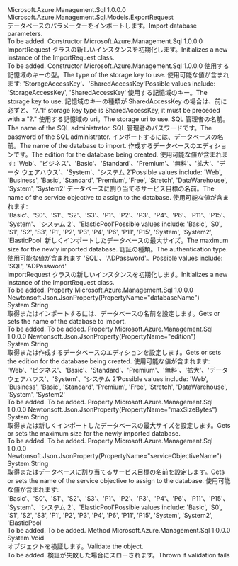 <Type Name="ImportRequest" FullName="Microsoft.Azure.Management.Sql.Models.ImportRequest">
  <TypeSignature Language="C#" Value="public class ImportRequest : Microsoft.Azure.Management.Sql.Models.ExportRequest" />
  <TypeSignature Language="ILAsm" Value=".class public auto ansi beforefieldinit ImportRequest extends Microsoft.Azure.Management.Sql.Models.ExportRequest" />
  <TypeSignature Language="DocId" Value="T:Microsoft.Azure.Management.Sql.Models.ImportRequest" />
  <TypeSignature Language="VB.NET" Value="Public Class ImportRequest&#xA;Inherits ExportRequest" />
  <TypeSignature Language="F#" Value="type ImportRequest = class&#xA;    inherit ExportRequest" />
  <AssemblyInfo>
    <AssemblyName>Microsoft.Azure.Management.Sql</AssemblyName>
    <AssemblyVersion>1.0.0.0</AssemblyVersion>
  </AssemblyInfo>
  <Base>
    <BaseTypeName>Microsoft.Azure.Management.Sql.Models.ExportRequest</BaseTypeName>
  </Base>
  <Interfaces />
  <Docs>
    <summary>
            <span data-ttu-id="d7339-101">データベースのパラメーターをインポートします。</span><span class="sxs-lookup"><span data-stu-id="d7339-101">Import database parameters.</span></span>
            </summary>
    <remarks>To be added.</remarks>
  </Docs>
  <Members>
    <Member MemberName=".ctor">
      <MemberSignature Language="C#" Value="public ImportRequest ();" />
      <MemberSignature Language="ILAsm" Value=".method public hidebysig specialname rtspecialname instance void .ctor() cil managed" />
      <MemberSignature Language="DocId" Value="M:Microsoft.Azure.Management.Sql.Models.ImportRequest.#ctor" />
      <MemberSignature Language="VB.NET" Value="Public Sub New ()" />
      <MemberType>Constructor</MemberType>
      <AssemblyInfo>
        <AssemblyName>Microsoft.Azure.Management.Sql</AssemblyName>
        <AssemblyVersion>1.0.0.0</AssemblyVersion>
      </AssemblyInfo>
      <Parameters />
      <Docs>
        <summary>
            <span data-ttu-id="d7339-102">ImportRequest クラスの新しいインスタンスを初期化します。</span><span class="sxs-lookup"><span data-stu-id="d7339-102">Initializes a new instance of the ImportRequest class.</span></span>
            </summary>
        <remarks>To be added.</remarks>
      </Docs>
    </Member>
    <Member MemberName=".ctor">
      <MemberSignature Language="C#" Value="public ImportRequest (Microsoft.Azure.Management.Sql.Models.StorageKeyType storageKeyType, string storageKey, string storageUri, string administratorLogin, string administratorLoginPassword, string databaseName, string edition, string serviceObjectiveName, string maxSizeBytes, Nullable&lt;Microsoft.Azure.Management.Sql.Models.AuthenticationType&gt; authenticationType = null);" />
      <MemberSignature Language="ILAsm" Value=".method public hidebysig specialname rtspecialname instance void .ctor(valuetype Microsoft.Azure.Management.Sql.Models.StorageKeyType storageKeyType, string storageKey, string storageUri, string administratorLogin, string administratorLoginPassword, string databaseName, string edition, string serviceObjectiveName, string maxSizeBytes, valuetype System.Nullable`1&lt;valuetype Microsoft.Azure.Management.Sql.Models.AuthenticationType&gt; authenticationType) cil managed" />
      <MemberSignature Language="DocId" Value="M:Microsoft.Azure.Management.Sql.Models.ImportRequest.#ctor(Microsoft.Azure.Management.Sql.Models.StorageKeyType,System.String,System.String,System.String,System.String,System.String,System.String,System.String,System.String,System.Nullable{Microsoft.Azure.Management.Sql.Models.AuthenticationType})" />
      <MemberSignature Language="F#" Value="new Microsoft.Azure.Management.Sql.Models.ImportRequest : Microsoft.Azure.Management.Sql.Models.StorageKeyType * string * string * string * string * string * string * string * string * Nullable&lt;Microsoft.Azure.Management.Sql.Models.AuthenticationType&gt; -&gt; Microsoft.Azure.Management.Sql.Models.ImportRequest" Usage="new Microsoft.Azure.Management.Sql.Models.ImportRequest (storageKeyType, storageKey, storageUri, administratorLogin, administratorLoginPassword, databaseName, edition, serviceObjectiveName, maxSizeBytes, authenticationType)" />
      <MemberType>Constructor</MemberType>
      <AssemblyInfo>
        <AssemblyName>Microsoft.Azure.Management.Sql</AssemblyName>
        <AssemblyVersion>1.0.0.0</AssemblyVersion>
      </AssemblyInfo>
      <Parameters>
        <Parameter Name="storageKeyType" Type="Microsoft.Azure.Management.Sql.Models.StorageKeyType" />
        <Parameter Name="storageKey" Type="System.String" />
        <Parameter Name="storageUri" Type="System.String" />
        <Parameter Name="administratorLogin" Type="System.String" />
        <Parameter Name="administratorLoginPassword" Type="System.String" />
        <Parameter Name="databaseName" Type="System.String" />
        <Parameter Name="edition" Type="System.String" />
        <Parameter Name="serviceObjectiveName" Type="System.String" />
        <Parameter Name="maxSizeBytes" Type="System.String" />
        <Parameter Name="authenticationType" Type="System.Nullable&lt;Microsoft.Azure.Management.Sql.Models.AuthenticationType&gt;" />
      </Parameters>
      <Docs>
        <param name="storageKeyType"><span data-ttu-id="d7339-103">使用する記憶域のキーの型。</span><span class="sxs-lookup"><span data-stu-id="d7339-103">The type of the storage key to use.</span></span>
            <span data-ttu-id="d7339-104">使用可能な値が含まれます: 'StorageAccessKey'、'SharedAccessKey'</span><span class="sxs-lookup"><span data-stu-id="d7339-104">Possible values include: 'StorageAccessKey', 'SharedAccessKey'</span></span></param>
        <param name="storageKey"><span data-ttu-id="d7339-105">使用する記憶域のキー。</span><span class="sxs-lookup"><span data-stu-id="d7339-105">The storage key to use.</span></span>  <span data-ttu-id="d7339-106">記憶域のキーの種類が SharedAccessKey の場合は、前に必ずと、"?."</span><span class="sxs-lookup"><span data-stu-id="d7339-106">If storage key type is SharedAccessKey, it must be preceded with a "?."</span></span></param>
        <param name="storageUri"><span data-ttu-id="d7339-107">使用する記憶域の uri。</span><span class="sxs-lookup"><span data-stu-id="d7339-107">The storage uri to use.</span></span></param>
        <param name="administratorLogin"><span data-ttu-id="d7339-108">SQL 管理者の名前。</span><span class="sxs-lookup"><span data-stu-id="d7339-108">The name of the SQL administrator.</span></span></param>
        <param name="administratorLoginPassword"><span data-ttu-id="d7339-109">SQL 管理者のパスワードです。</span><span class="sxs-lookup"><span data-stu-id="d7339-109">The password of the SQL administrator.</span></span></param>
        <param name="databaseName"><span data-ttu-id="d7339-110">インポートするには、データベースの名前。</span><span class="sxs-lookup"><span data-stu-id="d7339-110">The name of the database to import.</span></span></param>
        <param name="edition"><span data-ttu-id="d7339-111">作成するデータベースのエディションです。</span><span class="sxs-lookup"><span data-stu-id="d7339-111">The edition for the database being created.</span></span>
            <span data-ttu-id="d7339-112">使用可能な値が含まれます: 'Web'、'ビジネス'、'Basic'、'Standard'、'Premium'、'無料'、'拡大'、'データ ウェアハウス'、'System'、'システム 2'</span><span class="sxs-lookup"><span data-stu-id="d7339-112">Possible values include: 'Web', 'Business', 'Basic', 'Standard', 'Premium', 'Free', 'Stretch', 'DataWarehouse', 'System', 'System2'</span></span></param>
        <param name="serviceObjectiveName"><span data-ttu-id="d7339-113">データベースに割り当てるサービス目標の名前。</span><span class="sxs-lookup"><span data-stu-id="d7339-113">The name of the service objective to assign to the database.</span></span> <span data-ttu-id="d7339-114">使用可能な値が含まれます: 'Basic'、'S0'、'S1'、'S2'、'S3'、'P1'、'P2'、'P3'、'P4'、'P6'、'P11'、'P15'、'System'、'システム 2'、'ElasticPool'</span><span class="sxs-lookup"><span data-stu-id="d7339-114">Possible values include: 'Basic', 'S0', 'S1', 'S2', 'S3', 'P1', 'P2', 'P3', 'P4', 'P6', 'P11', 'P15', 'System', 'System2', 'ElasticPool'</span></span></param>
        <param name="maxSizeBytes"><span data-ttu-id="d7339-115">新しくインポートしたデータベースの最大サイズ。</span><span class="sxs-lookup"><span data-stu-id="d7339-115">The maximum size for the newly imported database.</span></span></param>
        <param name="authenticationType"><span data-ttu-id="d7339-116">認証の種類。</span><span class="sxs-lookup"><span data-stu-id="d7339-116">The authentication type.</span></span> <span data-ttu-id="d7339-117">使用可能な値が含まれます 'SQL'、'ADPassword'。</span><span class="sxs-lookup"><span data-stu-id="d7339-117">Possible values include: 'SQL', 'ADPassword'</span></span></param>
        <summary>
            <span data-ttu-id="d7339-118">ImportRequest クラスの新しいインスタンスを初期化します。</span><span class="sxs-lookup"><span data-stu-id="d7339-118">Initializes a new instance of the ImportRequest class.</span></span>
            </summary>
        <remarks>To be added.</remarks>
      </Docs>
    </Member>
    <Member MemberName="DatabaseName">
      <MemberSignature Language="C#" Value="public string DatabaseName { get; set; }" />
      <MemberSignature Language="ILAsm" Value=".property instance string DatabaseName" />
      <MemberSignature Language="DocId" Value="P:Microsoft.Azure.Management.Sql.Models.ImportRequest.DatabaseName" />
      <MemberSignature Language="VB.NET" Value="Public Property DatabaseName As String" />
      <MemberSignature Language="F#" Value="member this.DatabaseName : string with get, set" Usage="Microsoft.Azure.Management.Sql.Models.ImportRequest.DatabaseName" />
      <MemberType>Property</MemberType>
      <AssemblyInfo>
        <AssemblyName>Microsoft.Azure.Management.Sql</AssemblyName>
        <AssemblyVersion>1.0.0.0</AssemblyVersion>
      </AssemblyInfo>
      <Attributes>
        <Attribute>
          <AttributeName>Newtonsoft.Json.JsonProperty(PropertyName="databaseName")</AttributeName>
        </Attribute>
      </Attributes>
      <ReturnValue>
        <ReturnType>System.String</ReturnType>
      </ReturnValue>
      <Docs>
        <summary>
            <span data-ttu-id="d7339-119">取得またはインポートするには、データベースの名前を設定します。</span><span class="sxs-lookup"><span data-stu-id="d7339-119">Gets or sets the name of the database to import.</span></span>
            </summary>
        <value>To be added.</value>
        <remarks>To be added.</remarks>
      </Docs>
    </Member>
    <Member MemberName="Edition">
      <MemberSignature Language="C#" Value="public string Edition { get; set; }" />
      <MemberSignature Language="ILAsm" Value=".property instance string Edition" />
      <MemberSignature Language="DocId" Value="P:Microsoft.Azure.Management.Sql.Models.ImportRequest.Edition" />
      <MemberSignature Language="VB.NET" Value="Public Property Edition As String" />
      <MemberSignature Language="F#" Value="member this.Edition : string with get, set" Usage="Microsoft.Azure.Management.Sql.Models.ImportRequest.Edition" />
      <MemberType>Property</MemberType>
      <AssemblyInfo>
        <AssemblyName>Microsoft.Azure.Management.Sql</AssemblyName>
        <AssemblyVersion>1.0.0.0</AssemblyVersion>
      </AssemblyInfo>
      <Attributes>
        <Attribute>
          <AttributeName>Newtonsoft.Json.JsonProperty(PropertyName="edition")</AttributeName>
        </Attribute>
      </Attributes>
      <ReturnValue>
        <ReturnType>System.String</ReturnType>
      </ReturnValue>
      <Docs>
        <summary>
            <span data-ttu-id="d7339-120">取得または作成するデータベースのエディションを設定します。</span><span class="sxs-lookup"><span data-stu-id="d7339-120">Gets or sets the edition for the database being created.</span></span> <span data-ttu-id="d7339-121">使用可能な値が含まれます: 'Web'、'ビジネス'、'Basic'、'Standard'、'Premium'、'無料'、'拡大'、'データ ウェアハウス'、'System'、'システム 2'</span><span class="sxs-lookup"><span data-stu-id="d7339-121">Possible values include: 'Web', 'Business', 'Basic', 'Standard', 'Premium', 'Free', 'Stretch', 'DataWarehouse', 'System', 'System2'</span></span>
            </summary>
        <value>To be added.</value>
        <remarks>To be added.</remarks>
      </Docs>
    </Member>
    <Member MemberName="MaxSizeBytes">
      <MemberSignature Language="C#" Value="public string MaxSizeBytes { get; set; }" />
      <MemberSignature Language="ILAsm" Value=".property instance string MaxSizeBytes" />
      <MemberSignature Language="DocId" Value="P:Microsoft.Azure.Management.Sql.Models.ImportRequest.MaxSizeBytes" />
      <MemberSignature Language="VB.NET" Value="Public Property MaxSizeBytes As String" />
      <MemberSignature Language="F#" Value="member this.MaxSizeBytes : string with get, set" Usage="Microsoft.Azure.Management.Sql.Models.ImportRequest.MaxSizeBytes" />
      <MemberType>Property</MemberType>
      <AssemblyInfo>
        <AssemblyName>Microsoft.Azure.Management.Sql</AssemblyName>
        <AssemblyVersion>1.0.0.0</AssemblyVersion>
      </AssemblyInfo>
      <Attributes>
        <Attribute>
          <AttributeName>Newtonsoft.Json.JsonProperty(PropertyName="maxSizeBytes")</AttributeName>
        </Attribute>
      </Attributes>
      <ReturnValue>
        <ReturnType>System.String</ReturnType>
      </ReturnValue>
      <Docs>
        <summary>
            <span data-ttu-id="d7339-122">取得または新しくインポートしたデータベースの最大サイズを設定します。</span><span class="sxs-lookup"><span data-stu-id="d7339-122">Gets or sets the maximum size for the newly imported database.</span></span>
            </summary>
        <value>To be added.</value>
        <remarks>To be added.</remarks>
      </Docs>
    </Member>
    <Member MemberName="ServiceObjectiveName">
      <MemberSignature Language="C#" Value="public string ServiceObjectiveName { get; set; }" />
      <MemberSignature Language="ILAsm" Value=".property instance string ServiceObjectiveName" />
      <MemberSignature Language="DocId" Value="P:Microsoft.Azure.Management.Sql.Models.ImportRequest.ServiceObjectiveName" />
      <MemberSignature Language="VB.NET" Value="Public Property ServiceObjectiveName As String" />
      <MemberSignature Language="F#" Value="member this.ServiceObjectiveName : string with get, set" Usage="Microsoft.Azure.Management.Sql.Models.ImportRequest.ServiceObjectiveName" />
      <MemberType>Property</MemberType>
      <AssemblyInfo>
        <AssemblyName>Microsoft.Azure.Management.Sql</AssemblyName>
        <AssemblyVersion>1.0.0.0</AssemblyVersion>
      </AssemblyInfo>
      <Attributes>
        <Attribute>
          <AttributeName>Newtonsoft.Json.JsonProperty(PropertyName="serviceObjectiveName")</AttributeName>
        </Attribute>
      </Attributes>
      <ReturnValue>
        <ReturnType>System.String</ReturnType>
      </ReturnValue>
      <Docs>
        <summary>
            <span data-ttu-id="d7339-123">取得またはデータベースに割り当てるサービス目標の名前を設定します。</span><span class="sxs-lookup"><span data-stu-id="d7339-123">Gets or sets the name of the service objective to assign to the database.</span></span> <span data-ttu-id="d7339-124">使用可能な値が含まれます: 'Basic'、'S0'、'S1'、'S2'、'S3'、'P1'、'P2'、'P3'、'P4'、'P6'、'P11'、'P15'、'System'、'システム 2'、'ElasticPool'</span><span class="sxs-lookup"><span data-stu-id="d7339-124">Possible values include: 'Basic', 'S0', 'S1', 'S2', 'S3', 'P1', 'P2', 'P3', 'P4', 'P6', 'P11', 'P15', 'System', 'System2', 'ElasticPool'</span></span>
            </summary>
        <value>To be added.</value>
        <remarks>To be added.</remarks>
      </Docs>
    </Member>
    <Member MemberName="Validate">
      <MemberSignature Language="C#" Value="public override void Validate ();" />
      <MemberSignature Language="ILAsm" Value=".method public hidebysig virtual instance void Validate() cil managed" />
      <MemberSignature Language="DocId" Value="M:Microsoft.Azure.Management.Sql.Models.ImportRequest.Validate" />
      <MemberSignature Language="VB.NET" Value="Public Overrides Sub Validate ()" />
      <MemberSignature Language="F#" Value="override this.Validate : unit -&gt; unit" Usage="importRequest.Validate " />
      <MemberType>Method</MemberType>
      <AssemblyInfo>
        <AssemblyName>Microsoft.Azure.Management.Sql</AssemblyName>
        <AssemblyVersion>1.0.0.0</AssemblyVersion>
      </AssemblyInfo>
      <ReturnValue>
        <ReturnType>System.Void</ReturnType>
      </ReturnValue>
      <Parameters />
      <Docs>
        <summary>
            <span data-ttu-id="d7339-125">オブジェクトを検証します。</span><span class="sxs-lookup"><span data-stu-id="d7339-125">Validate the object.</span></span>
            </summary>
        <remarks>To be added.</remarks>
        <exception cref="T:Microsoft.Rest.ValidationException">
            <span data-ttu-id="d7339-126">検証が失敗した場合にスローされます。</span><span class="sxs-lookup"><span data-stu-id="d7339-126">Thrown if validation fails</span></span>
            </exception>
      </Docs>
    </Member>
  </Members>
</Type>